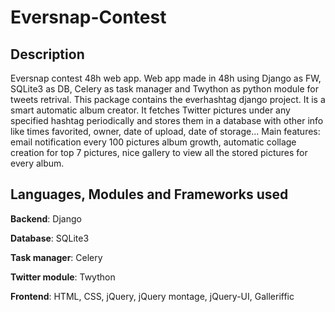 # Eversnap-Contest
## Description
Eversnap contest 48h web app. Web app made in 48h using Django as FW, SQLite3 as DB, Celery as task manager and Twython as python module for tweets retrival. This package contains the everhashtag django project. It is a smart automatic album creator. It fetches Twitter pictures under any specified hashtag periodically and stores them in a database with other info like times favorited, owner, date of upload, date of storage... Main features: email notification every 100 pictures album growth, automatic collage creation for top 7 pictures, nice gallery to view all the stored pictures for every album.

## Languages, Modules and Frameworks used
**Backend**: Django

**Database**: SQLite3

**Task manager**: Celery

**Twitter module**: Twython

**Frontend**: HTML, CSS, jQuery, jQuery montage, jQuery-UI, Galleriffic
